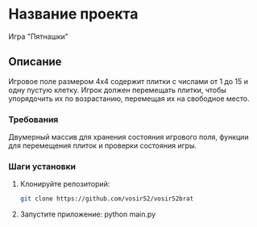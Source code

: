 # Название проекта

Игра "Пятнашки"

## Описание

Игровое поле размером 4x4 содержит плитки с числами от 1 до 15 и одну пустую клетку. Игрок должен перемещать плитки, чтобы упорядочить их по возрастанию, перемещая их на свободное место.

### Требования

Двумерный массив для хранения состояния игрового поля, функции для перемещения плиток и проверки состояния игры.

### Шаги установки

1. Клонируйте репозиторий:
   ```bash
   git clone https://github.com/vosir52/vosir52brat
2. Запустите приложение:
   python main.py
